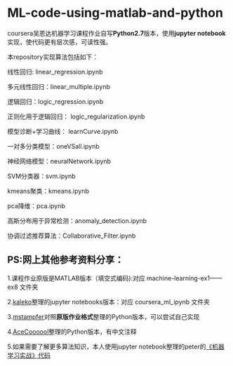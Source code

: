 # ML-code-using-matlab-and-python

coursera吴恩达机器学习课程作业自写**Python2.7**版本，使用**jupyter notebook**实现，使代码更有层次感，可读性强。

本repository实现算法包括如下：

线性回归: linear_regression.ipynb

多元线性回归：linear_multiple.ipynb

逻辑回归：logic_regression.ipynb

正则化用于逻辑回归： logic_regularization.ipynb

模型诊断+学习曲线： learnCurve.ipynb

一对多分类模型：oneVSall.ipynb

神经网络模型：neuralNetwork.ipynb

SVM分类器：svm.ipynb

kmeans聚类：kmeans.ipynb

pca降维：pca.ipynb

高斯分布用于异常检测：anomaly_detection.ipynb

协调过滤推荐算法：Collaborative_Filter.ipynb

PS:网上其他参考资料分享：
-----

1.课程作业原版是MATLAB版本（填空式编码):对应 machine-learning-ex1——ex8 文件夹

2.[kaleko](https://github.com/kaleko/CourseraML)整理的jupyter notebooks版本：对应 coursera_ml_ipynb 文件夹

3.[mstampfer](https://github.com/mstampfer/Coursera-Stanford-ML-Python)对照**原版作业格式**整理的Python版本，可以尝试自己实现

4.[AceCoooool](https://github.com/AceCoooool/ML-Andrew-Ng)整理的Python版本，有中文注释

5.如果需要了解更多算法知识，本人使用jupyter notebook整理的peter的[《机器学习实战》代码](https://github.com/TingNie/Machine-learning-in-action)
